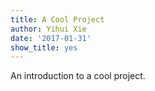 ```yaml
---
title: A Cool Project
author: Yihui Xie
date: '2017-01-31'
show_title: yes
---
```


An introduction to a cool project.
